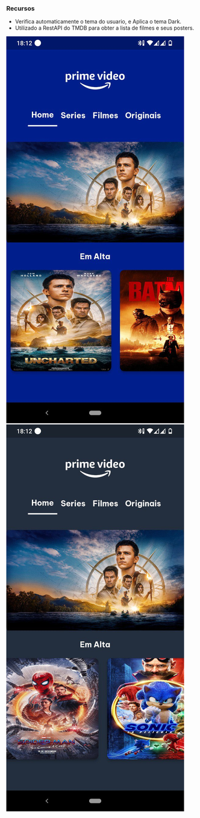 ### Recursos

- Verifica automaticamente o tema do usuario, e Aplica o tema Dark.
- Utilizado a RestAPI do TMDB para obter a lista de filmes e seus posters.


![home Normal](./screenshot/1.jpg)
![home Dark](./screenshot/2.jpg)



